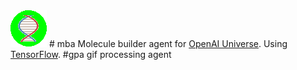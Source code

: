 <img src= "icon.png"/>
# mba
Molecule builder agent for <a href="https://universe.openai.com/">OpenAI Universe</a>. Using<a href="https://github.com/tensorflow/tensorflow"> TensorFlow</a>.
#gpa
gif processing agent
